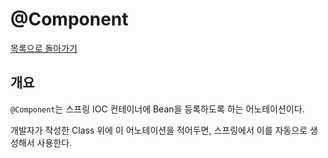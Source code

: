 # @Component

[목록으로 돌아가기](/README.md)

## 개요

`@Component`는 스프링 IOC 컨테이너에 Bean을 등록하도록 하는 어노테이션이다.

개발자가 작성한 Class 위에 이 어노테이션을 적어두면, 스프링에서 이를 자동으로 생성해서 사용한다.
